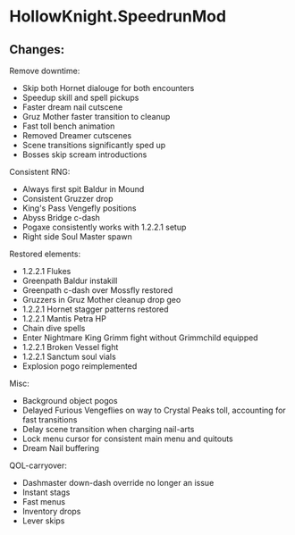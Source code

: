 # HollowKnight.SpeedrunMod

## Changes:
Remove downtime:
- Skip both Hornet dialouge for both encounters
- Speedup skill and spell pickups
- Faster dream nail cutscene
- Gruz Mother faster transition to cleanup
- Fast toll bench animation
- Removed Dreamer cutscenes
- Scene transitions significantly sped up
- Bosses skip scream introductions

Consistent RNG:
- Always first spit Baldur in Mound
- Consistent Gruzzer drop
- King's Pass Vengefly positions
- Abyss Bridge c-dash
- Pogaxe consistently works with 1.2.2.1 setup
- Right side Soul Master spawn

Restored elements:
- 1.2.2.1 Flukes
- Greenpath Baldur instakill
- Greenpath c-dash over Mossfly restored
- Gruzzers in Gruz Mother cleanup drop geo
- 1.2.2.1 Hornet stagger patterns restored
- 1.2.2.1 Mantis Petra HP
- Chain dive spells
- Enter Nightmare King Grimm fight without Grimmchild equipped
- 1.2.2.1 Broken Vessel fight
- 1.2.2.1 Sanctum soul vials
- Explosion pogo reimplemented

Misc:
- Background object pogos
- Delayed Furious Vengeflies on way to Crystal Peaks toll, accounting for fast transitions
- Delay scene transition when charging nail-arts
- Lock menu cursor for consistent main menu and quitouts
- Dream Nail buffering

QOL-carryover:
- Dashmaster down-dash override no longer an issue
- Instant stags
- Fast menus
- Inventory drops
- Lever skips

